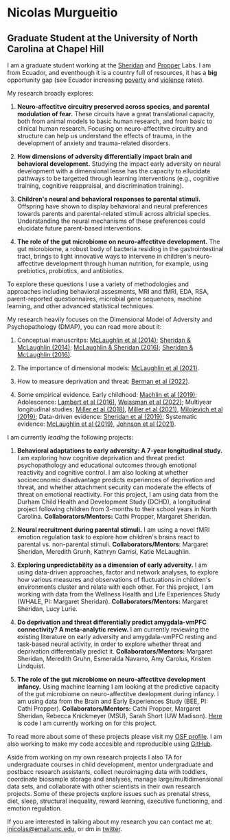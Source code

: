#  **Nicolas Murgueitio**

##  **Graduate Student at the University of North Carolina at Chapel Hill**

I am a graduate student working at the [Sheridan](https://circlelab.unc.edu/) and [Propper](https://beelab.web.unc.edu/) Labs. I am from Ecuador, and eventhough it is a country full of resources, it has a **big** opportunity gap (see Ecuador increasing [poverty](https://www.macrotrends.net/countries/ECU/ecuador/poverty-rate) and [violence](https://www.macrotrends.net/countries/ECU/ecuador/murder-homicide-rate) rates). 

My research broadly explores: 

1) **Neuro-affectitve circuitry preserved across species, and parental modulation of fear.** These circuits have a great translational capacity, both from animal models to basic human research, and from basic to clinical human research. Focusing on neuro-affectitve circuitry and structure can help us understand the effects of trauma, in the development of anxiety and trauma-related disorders. 

2) **How dimensions of adversity differentially impact brain and behavioral development.** Studying the impact early adversity on neural development with a dimensional lense has the capacity to ellucidate pathways to be targetted through learning interventions (e.g., cognitive training, cognitive reappraisal, and discrimination training).  

3) **Children's neural and behavioral responses to parental stimuli.** Offspring have shown to display behavioral and neural preferences towards parents and parental-related stimuli across altricial species. Understanding the neural mechanisms of these preferences could elucidate future parent-based interventions. 

4) **The role of the gut microbiome on neuro-affectitve development.** The gut microbiome, a robust body of bacteria residing in the gastrointestinal tract, brings to light innovative ways to intervene in children's neuro-affectitve development through human nutrition, for example, using prebiotics, probiotics, and antibiotics.  

To explore these questions I use a variety of methodologies and approaches including behavioral assesments, MRI and fMRI, EDA, RSA, parent-reported questionnaires, microbial gene sequences, machine learning, and other advanced statistical techniques. 

My research heavily focuses on the Dimensional Model of Adversity and Psychopathology (DMAP), you can read more about it:

1. Conceptual manuscritps: [McLaughlin et al (2014)](https://www.sciencedirect.com/science/article/pii/S0149763414002620); [Sheridan & McLaughlin (2014)](https://www.sciencedirect.com/science/article/pii/S1364661314002022); [McLaughlin & Sheridan (2016)](https://journals.sagepub.com/doi/pdf/10.1177/0963721416655883); [Sheridan & McLaughlin (2016)](https://www.sciencedirect.com/science/article/pii/S2352154616301140).

2. The importance of dimensional models: [McLaughlin et al (2021)](https://journals.sagepub.com/doi/pdf/10.1177/1745691621992346).

3. How to measure deprivation and threat: [Berman et al (2022)](https://www.cambridge.org/core/journals/development-and-psychopathology/article/measuring-early-life-adversity-a-dimensional-approach/C7C005748EFA5E6C1DF1503E1D2A51B0).

4. Some empirical evidence. Early childhood: [Machlin et al (2019)](https://www.frontiersin.org/articles/10.3389/fnbeh.2019.00080/full?&utm_source=Email_to_authors_&utm_medium=Email&utm_content=T1_11.5e1_author&utm_campaign=Email_publication&field=&journalName=Frontiers_in_Behavioral_Neuroscience&id=452919); Adolescence: [Lambert et al (2016)](https://www.cambridge.org/core/journals/development-and-psychopathology/article/differential-associations-of-threat-and-deprivation-with-emotion-regulation-and-cognitive-control-in-adolescence/C0E35C875B5A4279315399EB25DF3690), [Weissman et al (2022)](https://direct.mit.edu/jocn/article/34/10/1892/109319/Exposure-to-Violence-as-an-Environmental-Pathway); Multiyear longitudinal studies: [Miller et al (2018)](https://psycnet.apa.org/record/2018-09964-003), [Miller et al (2021)](https://acamh.onlinelibrary.wiley.com/doi/full/10.1111/jcpp.13260), [Milojevich et al (2019)](https://www.cambridge.org/core/journals/development-and-psychopathology/article/deprivation-and-threat-emotion-dysregulation-and-psychopathology-concurrent-and-longitudinal-associations/14EBF25BB907C3AE08EC6F4395E9948B); Data-driven evidence: [Sheridan et al (2019)](https://onlinelibrary.wiley.com/doi/full/10.1111/desc.12934); Systematic evidence: [McLaughlin et al (2019)](https://www.annualreviews.org/doi/abs/10.1146/annurev-devpsych-121318-084950), [Johnson et al (2021)](https://jamanetwork.com/journals/jamapediatrics/article-abstract/2782328). 
    
I am currently *leading* the following projects:

1. **Behavioral adaptations to early adversity: A 7-year longitudinal study.** I am exploring how cognitive deprivation and threat predict psychopathology and educational outcomes through emotional reactivity and cognitive control. I am also looking at whether socioeconomic disadvantage predicts experiences of deprivation and threat, and whether attachment security can moderate the effects of threat on emotional reactivity. For this project, I am using data from the Durham Child Health and Development Study (DCHD), a longitudinal project following children from 3-months to their school years in North Carolina. **Collaborators/Mentors:** Cathi Propper, Margaret Sheridan.

2. **Neural recruitment during parental stimuli.** I am using a novel fMRI emotion regulation task to explore how children's brains react to parental vs. non-parental stimuli. **Collaborators/Mentors**: Margaret Sheridan, Meredith Grunh, Kathryn Garrisi, Katie McLaughlin.

4. **Exploring unpredictability as a dimension of early adversity.** I am using data-driven approaches, factor and network analyses, to explore how various measures and observations of fluctuations in children's environments cluster and relate with each other. For this project, I am working with data from the Wellness Health and Life Experiences Study (WHALE, PI: Margaret Sheridan). **Collaborators/Mentors:** Margaret Sheridan, Lucy Lurie.

3. **Do deprivation and threat differentially predict amygdala-vmPFC connectivity? A meta-analytic review.** I am currently reviewing the existing literature on early adversity and amygdala-vmPFC resting and task-based neural activity, in order to explore whether threat and deprivation differentially predict it.  **Collaborators/Mentors:** Margaret Sheridan, Meredith Gruhn, Esmeralda Navarro, Amy Carolus, Kristen Lindquist.

4. **The role of the gut microbiome on neuro-affectitve development infancy.** Using machine learning I am looking at the predictive capacity of the gut microbiome on neuro-affectitve deelopment during infancy. I am using data from the Brain and Early Experiences Study (BEE, PI: Cathi Propper). **Collaborators/Mentors:** Cathi Propper, Margaret Sheridan, Rebecca Knickmeyer (MSU), Sarah Short (UW Madison). [Here](https://github.com/nicolasmurgueitio/RandomForestBrainMicrobiome) is code I am currently working on for this project. 

To read more about some of these projects please visit my [OSF profile](https://osf.io/profile/?view_only=02023f70035a49e6b56eb969a50ae3ea). I am also working to make my code accesible and reproducible using [GitHub](https://github.com/nicolasmurgueitio). 

Aside from working on my own research projects I also TA for undergraduate courses in child development, mentor undergraduate and postbacc research assistants, collect neuroimaging data with toddlers, coordinate biosample storage and analyses, manage large/multidimensional data sets, and collaborate with other scientists in their own research projects. Some of these projects explore issues such as prenatal stress, diet, sleep, structural inequality, reward learning, executive functioning, and emotion regulation. 

If you are interested in talking about my research you can contact me at: [jnicolas@email.unc.edu](mailto:jnicolas@email.unc.edu), or dm in [twitter](https://twitter.com/jnmurgueitio). 
